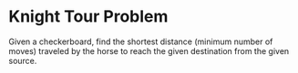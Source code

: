 # Knight Tour Problem
Given a checkerboard, find the shortest distance (minimum number of moves) traveled by the horse to reach the given destination from the given source.
